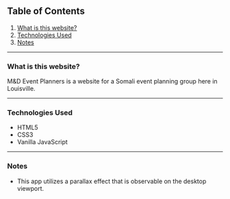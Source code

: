 
## Table of Contents

1. [What is this website?](#id-section1)
2. [Technologies Used](#id-section2)
3. [Notes](#id-section3)

<hr>

<div  id='id-section1'/>

### What is this website?

M&D Event Planners is a website for a Somali event planning group here in Louisville.

<hr>

<div id='id-section2' />

### Technologies Used

* HTML5
* CSS3
* Vanilla JavaScript

<hr>

<div id='id-section3' />

### Notes

* This app utilizes a parallax effect that is observable on the desktop viewport.
